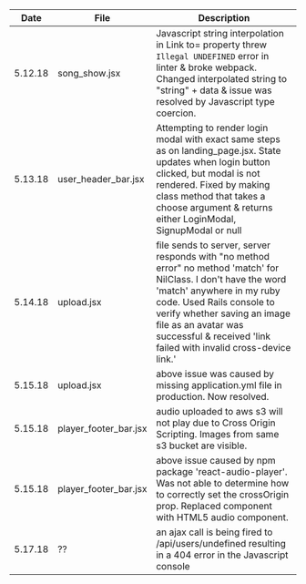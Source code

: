 | Date | File | Description |
| ---  | ---  | ---         |
| 5.12.18 | song_show.jsx | Javascript string interpolation in Link to= property threw `Illegal UNDEFINED` error in linter & broke webpack. Changed interpolated string to "string" + data & issue was resolved by Javascript type coercion. |
| 5.13.18 | user_header_bar.jsx | Attempting to render login modal with exact same steps as on landing_page.jsx. State updates when login button clicked, but modal is not rendered. Fixed by making class method that takes a choose argument & returns either LoginModal, SignupModal or null |
| 5.14.18 | upload.jsx | file sends to server, server responds with "no method error" no method 'match' for NilClass. I don't have the word 'match' anywhere in my ruby code. Used Rails console to verify whether saving an image file as an avatar was successful & received 'link failed with invalid cross-device link.' |
| 5.15.18 | upload.jsx | above issue was caused by missing application.yml file in production. Now resolved. |
| 5.15.18 | player_footer_bar.jsx | audio uploaded to aws s3 will not play due to Cross Origin Scripting. Images from same s3 bucket are visible. |
| 5.15.18 | player_footer_bar.jsx | above issue caused by npm package 'react-audio-player'. Was not able to determine how to correctly set the crossOrigin prop. Replaced component with HTML5 audio component. |
| 5.17.18 | ?? | an ajax call is being fired to /api/users/undefined resulting in a 404 error in the Javascript console |
